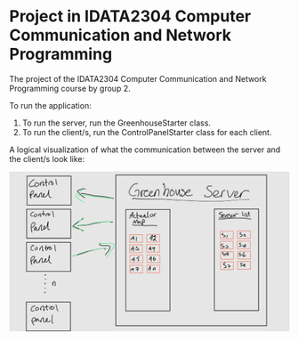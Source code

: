 # Project in IDATA2304 Computer Communication and Network Programming

The project of the IDATA2304 Computer Communication and Network Programming course by group 2.

To run the application:
1. To run the server, run the GreenhouseStarter class.
2. To run the client/s, run the ControlPanelStarter class for each client.

A logical visualization of what the communication between the server and the client/s look like:

![visual_img.jpg](src%2Fdoc%2Fvisual_img.jpg)
